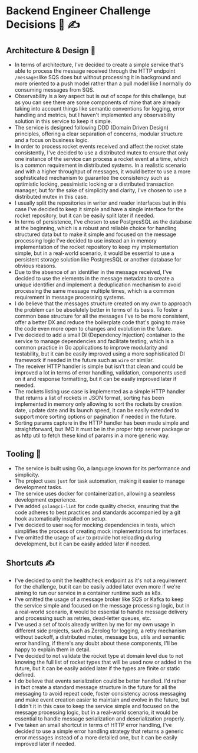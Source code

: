 # Backend Engineer Challenge Decisions 🤔 ✍

## Architecture & Design 🤠

* In terms of architecture, I've decided to create a simple service that's able to process the message received through
  the HTTP endpoint `/messages`like SQS does but without processing it in background and more oriented to a push model
  rather than a pull model like I normally do consuming messages from SQS.
* Observability is a key aspect but is out of scope for this challenge, but as you can see there are some components
  of mine that are already taking into account things like semantic conventions for logging, error handling and
  metrics, but I haven't implemented any observability solution in this service to keep it simple.
* The service is designed following DDD (Domain Driven Design) principles, offering a clear separation of concerns,
  modular structure and a focus on business logic.
* In order to process rocket events received and affect the rocket state consistently, I've decided to use a
  distributed mutex to ensure that only one instance of the service can process a rocket event at a time, which is a
  common requirement in distributed systems. In a realistic scenario and with a higher throughput of messages, it
  would better to use a more sophisticated mechanism to guarantee the consistency such as optimistic locking,
  pessimistic locking or a distributed transaction manager, but for the sake of simplicity and clarity, I've chosen to
  use a distributed mutex in this case.
* I usually split the repositories in writer and reader interfaces but in this case I've decided to keep it simple
  and have a single interface for the rocket repository, but it can be easily split later if needed.
* In terms of persistence, I've chosen to use PostgresSQL as the database at the beginning, which is a robust and
  reliable choice for handling structured data but to make it simple and focused on the message processing logic I've
  decided to use instead an in memory implementation of the rocket repository to keep my implementation simple, but in a
  real-world scenario, it would be essential to use a persistent storage solution like PostgresSQL or another database
  for obvious reasons.
* Due to the absence of an identifier in the message received, I've decided to use the elements in the message metadata
  to create a unique identifier and implement a deduplication mechanism to avoid processing the same message multiple
  times, which is a common requirement in message processing systems.
* I do believe that the messages structure created on my own to approach the problem can be absolutely better in terms
  of its basis. To foster a common base structure for all the messages I've to be more consistent, offer a better DX and
  reduce the boilerplate code that's going to make the code even more open to changes and evolution in the future.
* I've decided to add a small DI (Dependency Injection) container to the service to manage dependencies and
  facilitate testing, which is a common practice in Go applications to improve modularity and testability, but it can
  be easily improved using a more sophisticated DI framework if needed in the future such as `wire` or similar.
* The receiver HTTP handler is simple but isn't that clean and could be improved a lot in terms of
  error handling, validation, components used on it and response formatting, but it can be easily improved later if
  needed.
* The rockets listing use case is implemented as a simple HTTP handler that returns a list of rockets in JSON format,
  sorting has been implemented in memory only allowing to sort the rockets by creation date, update date and its launch
  speed, it can be easily extended to support more sorting options or pagination if needed in the future.
* Sorting params capture in the HTTP handler has been made simple and straightforward, but IMO it must be in the proper
  http server package or as http util to fetch these kind of params in a more generic way.

## Tooling 🔧

* The service is built using Go, a language known for its performance and simplicity.
* The project uses `just` for task automation, making it easier to manage development tasks.
* The service uses docker for containerization, allowing a seamless development experience.
* I've added `golangci-lint` for code quality checks, ensuring that the code adheres to best
  practices and standards accompanied by a git hook automatically installed on setup.
* I've decided to user `moq` for mocking dependencies in tests, which simplifies the process of creating mock
  implementations for interfaces.
* I've omitted the usage of `air` to provide hot reloading during development, but it can be easily added later if
  needed.

## Shortcuts ✍

* I've decided to omit the healthcheck endpoint as it's not a requirement for the challenge, but
  it can be easily added later even more if we're aiming to run our service in a container runtime such as k8s.
* I've omitted the usage of a message broker like SQS or Kafka to keep the service simple and focused on the
  message processing logic, but in a real-world scenario, it would be essential to handle message delivery and
  processing such as retries, dead-letter queues, etc.
* I've used a set of tools already written by me for my own usage in different side projects, such as
  Zerolog for logging, a retry mechanism without backoff, a distributed mutex, message bus, utils and semantic error
  handling, if there's any doubt about these components, I'll be happy to explain them in detail.
* I've decided to not validate the rocket type at domain level due to not knowing the full list of rocket types
  that will be used now or added in the future, but it can be easily added later if the types are finite or static
  defined.
* I do believe that events serialization could be better handled. I'd rather in fact create a standard message
  structure in the future for all the messaging to avoid repeat code, foster consistency across messaging and make event
  creation easier to maintain and evolve in the future, but I didn't it in this case to keep the service simple and
  focused on the message processing logic, but in a real-world scenario, it would be essential to handle message
  serialization and deserialization properly.
* I've taken an small shortcut in terms of HTTP error handling, I've decided to use a simple error handling strategy
  that returns a generic error messages instead of a more detailed one, but it can be easily improved later if needed.
